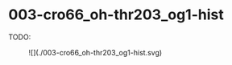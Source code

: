 # 003-cro66_oh-thr203_og1-hist

TODO:

<figure markdown>
![](./003-cro66_oh-thr203_og1-hist.svg)
</figure>

